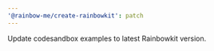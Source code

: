 ```yaml
---
'@rainbow-me/create-rainbowkit': patch
---
```


Update codesandbox examples to latest Rainbowkit version.
